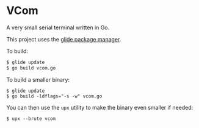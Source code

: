 # VCom
A very small serial terminal written in Go.

This project uses the [glide package manager](https://glide.sh/).

To build:
```bash
$ glide update
$ go build vcom.go
```

To build a smaller binary:
```
$ glide update
$ go build -ldflags="-s -w" vcom.go
```

You can then use the `upx` utility to make the binary even smaller if needed:
```
$ upx --brute vcom
```
